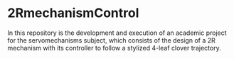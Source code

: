 # 2RmechanismControl
In this repository is the development and execution of an academic project for the servomechanisms subject, which consists of the design of a 2R mechanism with its controller to follow a stylized 4-leaf clover trajectory.
